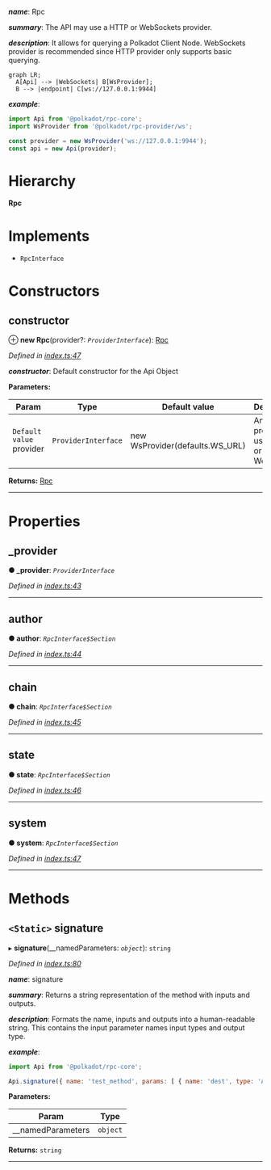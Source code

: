 

*__name__*: Rpc

*__summary__*: The API may use a HTTP or WebSockets provider.

*__description__*: It allows for querying a Polkadot Client Node. WebSockets provider is recommended since HTTP provider only supports basic querying.

```mermaid
graph LR;
  A[Api] --> |WebSockets| B[WsProvider];
  B --> |endpoint| C[ws://127.0.0.1:9944]
```

*__example__*:   
```javascript
import Api from '@polkadot/rpc-core';
import WsProvider from '@polkadot/rpc-provider/ws';

const provider = new WsProvider('ws://127.0.0.1:9944');
const api = new Api(provider);
```

# Hierarchy

**Rpc**

# Implements

* `RpcInterface`

# Constructors

<a id="constructor"></a>

##  constructor

⊕ **new Rpc**(provider?: *`ProviderInterface`*): [Rpc](_index_.rpc.md)

*Defined in [index.ts:47](https://github.com/polkadot-js/api/blob/a4fc2c5/packages/rpc-core/src/index.ts#L47)*

*__constructor__*: Default constructor for the Api Object

**Parameters:**

| Param | Type | Default value | Description |
| ------ | ------ | ------ | ------ |
| `Default value` provider | `ProviderInterface` |  new WsProvider(defaults.WS_URL) |  An API provider using HTTP or WebSocket |

**Returns:** [Rpc](_index_.rpc.md)

___

# Properties

<a id="_provider"></a>

##  _provider

**● _provider**: *`ProviderInterface`*

*Defined in [index.ts:43](https://github.com/polkadot-js/api/blob/a4fc2c5/packages/rpc-core/src/index.ts#L43)*

___
<a id="author"></a>

##  author

**● author**: *`RpcInterface$Section`*

*Defined in [index.ts:44](https://github.com/polkadot-js/api/blob/a4fc2c5/packages/rpc-core/src/index.ts#L44)*

___
<a id="chain"></a>

##  chain

**● chain**: *`RpcInterface$Section`*

*Defined in [index.ts:45](https://github.com/polkadot-js/api/blob/a4fc2c5/packages/rpc-core/src/index.ts#L45)*

___
<a id="state"></a>

##  state

**● state**: *`RpcInterface$Section`*

*Defined in [index.ts:46](https://github.com/polkadot-js/api/blob/a4fc2c5/packages/rpc-core/src/index.ts#L46)*

___
<a id="system"></a>

##  system

**● system**: *`RpcInterface$Section`*

*Defined in [index.ts:47](https://github.com/polkadot-js/api/blob/a4fc2c5/packages/rpc-core/src/index.ts#L47)*

___

# Methods

<a id="signature"></a>

## `<Static>` signature

▸ **signature**(__namedParameters: *`object`*): `string`

*Defined in [index.ts:80](https://github.com/polkadot-js/api/blob/a4fc2c5/packages/rpc-core/src/index.ts#L80)*

*__name__*: signature

*__summary__*: Returns a string representation of the method with inputs and outputs.

*__description__*: Formats the name, inputs and outputs into a human-readable string. This contains the input parameter names input types and output type.

*__example__*:   
```javascript
import Api from '@polkadot/rpc-core';

Api.signature({ name: 'test_method', params: [ { name: 'dest', type: 'Address' } ], type: 'Address' }); // => test_method (dest: Address): Address
```

**Parameters:**

| Param | Type |
| ------ | ------ |
| __namedParameters | `object` |

**Returns:** `string`

___

